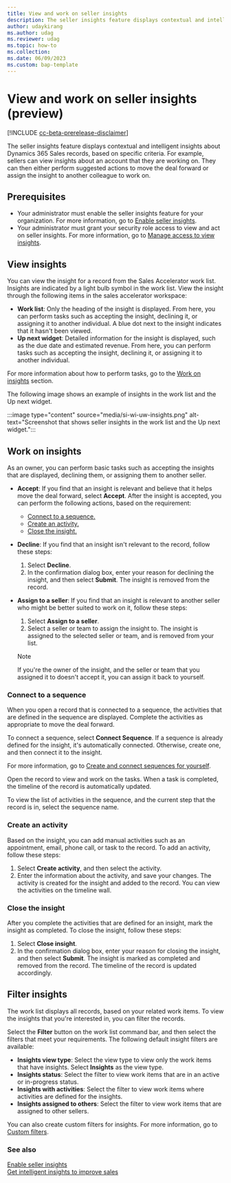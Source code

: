 ```yaml
---
title: View and work on seller insights
description: The seller insights feature displays contextual and intelligent insights about Dynamics 365 Sales records, based on specific criteria.
author: udaykirang
ms.author: udag
ms.reviewer: udag
ms.topic: how-to 
ms.collection: 
ms.date: 06/09/2023
ms.custom: bap-template 
---
```


# View and work on seller insights (preview)

[!INCLUDE [cc-beta-prerelease-disclaimer](../includes/cc-beta-prerelease-disclaimer.md)]

The seller insights feature displays contextual and intelligent insights about Dynamics 365 Sales records, based on specific criteria. For example, sellers can view insights about an account that they are working on. They can then either perform suggested actions to move the deal forward or assign the insight to another colleague to work on.

## Prerequisites

- Your administrator must enable the seller insights feature for your organization. For more information, go to [Enable seller insights](enable-seller-insights.md).
- Your administrator must grant your security role access to view and act on seller insights. For more information, go to [Manage access to view insights](manage-access-view-insights.md).

## View insights

You can view the insight for a record from the Sales Accelerator work list. Insights are indicated by a light bulb symbol in the work list. View the insight through the following items in the sales accelerator workspace:

- **Work list**: Only the heading of the insight is displayed. From here, you can perform tasks such as accepting the insight, declining it, or assigning it to another individual. A blue dot next to the insight indicates that it hasn't been viewed.
- **Up next widget**: Detailed information for the insight is displayed, such as the due date and estimated revenue. From here, you can perform tasks such as accepting the insight, declining it, or assigning it to another individual.

For more information about how to perform tasks, go to the [Work on insights](#work-on-insights) section.

The following image shows an example of insights in the work list and the Up next widget.

:::image type="content" source="media/si-wi-uw-insights.png" alt-text="Screenshot that shows seller insights in the work list and the Up next widget.":::

## Work on insights

As an owner, you can perform basic tasks such as accepting the insights that are displayed, declining them, or assigning them to another seller.

- **Accept**: If you find that an insight is relevant and believe that it helps move the deal forward, select **Accept**. After the insight is accepted, you can perform the following actions, based on the requirement:

    - [Connect to a sequence.](#connect-to-a-sequence)
    - [Create an activity.](#create-an-activity)
    - [Close the insight.](#close-the-insight)

- **Decline**: If you find that an insight isn't relevant to the record, follow these steps:

    1. Select **Decline**.
    1. In the confirmation dialog box, enter your reason for declining the insight, and then select **Submit**. The insight is removed from the record.

- **Assign to a seller**: If you find that an insight is relevant to another seller who might be better suited to work on it, follow these steps:

    1. Select **Assign to a seller**.
    1. Select a seller or team to assign the insight to. The insight is assigned to the selected seller or team, and is removed from your list.

    > [!NOTE]
    > If you're the owner of the insight, and the seller or team that you assigned it to doesn't accept it, you can assign it back to yourself.

### Connect to a sequence

When you open a record that is connected to a sequence, the activities that are defined in the sequence are displayed. Complete the activities as appropriate to move the deal forward.

To connect a sequence, select **Connect Sequence**. If a sequence is already defined for the insight, it's automatically connected. Otherwise, create one, and then connect it to the insight.

For more information, go to [Create and connect sequences for yourself](create-sequence-seller.md).

Open the record to view and work on the tasks. When a task is completed, the timeline of the record is automatically updated.

To view the list of activities in the sequence, and the current step that the record is in, select the sequence name.

### Create an activity

Based on the insight, you can add manual activities such as an appointment, email, phone call, or task to the record. To add an activity, follow these steps:

1. Select **Create activity**, and then select the activity.
1. Enter the information about the activity, and save your changes. The activity is created for the insight and added to the record. You can view the activities on the timeline wall.

### Close the insight

After you complete the activities that are defined for an insight, mark the insight as completed. To close the insight, follow these steps:

1. Select **Close insight**.
1. In the confirmation dialog box, enter your reason for closing the insight, and then select **Submit**. The insight is marked as completed and removed from the record. The timeline of the record is updated accordingly.

## Filter insights

The work list displays all records, based on your related work items. To view the insights that you're interested in, you can filter the records.

Select the **Filter** button on the work list command bar, and then select the filters that meet your requirements. The following default insight filters are available:

- **Insights view type**: Select the view type to view only the work items that have insights. Select **Insights** as the view type.
- **Insights status**: Select the filter to view work items that are in an active or in-progress status. 
- **Insights with activities**: Select the filter to view work items where activities are defined for the insights.
- **Insights assigned to others**: Select the filter to view work items that are assigned to other sellers.

You can also create custom filters for insights. For more information, go to [Custom filters](prioritize-sales-pipeline-through-work-list.md#custom-filters).

### See also

[Enable seller insights](enable-seller-insights.md)  
[Get intelligent insights to improve sales](seller-insights-intro.md)
